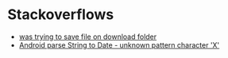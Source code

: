 # Stackoverflows 
- [was trying to save file on download folder](https://stackoverflow.com/questions/60374202/didnt-find-class-android-provider-mediastoredownloads)
- [Android parse String to Date - unknown pattern character 'X'](https://stackoverflow.com/a/51386675/4965949)
